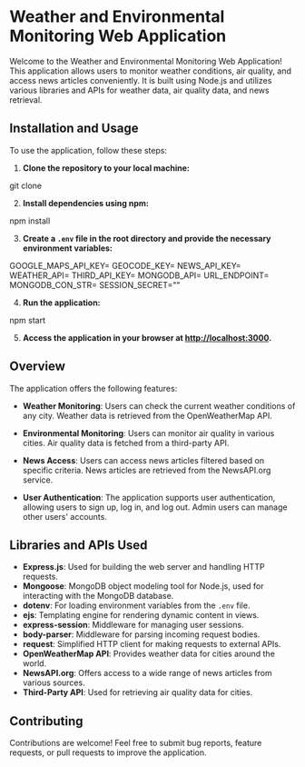# Weather and Environmental Monitoring Web Application

Welcome to the Weather and Environmental Monitoring Web Application! This application allows users to monitor weather conditions, air quality, and access news articles conveniently. It is built using Node.js and utilizes various libraries and APIs for weather data, air quality data, and news retrieval.

## Installation and Usage

To use the application, follow these steps:

1. **Clone the repository to your local machine:**
<p>git clone <repository_url></p>

2. **Install dependencies using npm:**
<p>npm install</p>

3. **Create a `.env` file in the root directory and provide the necessary environment variables:**
<p>GOOGLE_MAPS_API_KEY=
GEOCODE_KEY=
NEWS_API_KEY=
WEATHER_API=
THIRD_API_KEY=
MONGODB_API=
URL_ENDPOINT=
MONGODB_CON_STR=
SESSION_SECRET=""</p>

4. **Run the application:**
<p>npm start</p>

5. **Access the application in your browser at [http://localhost:3000](http://localhost:3000).**

## Overview

The application offers the following features:

- **Weather Monitoring**: Users can check the current weather conditions of any city. Weather data is retrieved from the OpenWeatherMap API.

- **Environmental Monitoring**: Users can monitor air quality in various cities. Air quality data is fetched from a third-party API.

- **News Access**: Users can access news articles filtered based on specific criteria. News articles are retrieved from the NewsAPI.org service.

- **User Authentication**: The application supports user authentication, allowing users to sign up, log in, and log out. Admin users can manage other users' accounts.

## Libraries and APIs Used

- **Express.js**: Used for building the web server and handling HTTP requests.
- **Mongoose**: MongoDB object modeling tool for Node.js, used for interacting with the MongoDB database.
- **dotenv**: For loading environment variables from the `.env` file.
- **ejs**: Templating engine for rendering dynamic content in views.
- **express-session**: Middleware for managing user sessions.
- **body-parser**: Middleware for parsing incoming request bodies.
- **request**: Simplified HTTP client for making requests to external APIs.
- **OpenWeatherMap API**: Provides weather data for cities around the world.
- **NewsAPI.org**: Offers access to a wide range of news articles from various sources.
- **Third-Party API**: Used for retrieving air quality data for cities.

## Contributing

Contributions are welcome! Feel free to submit bug reports, feature requests, or pull requests to improve the application.
